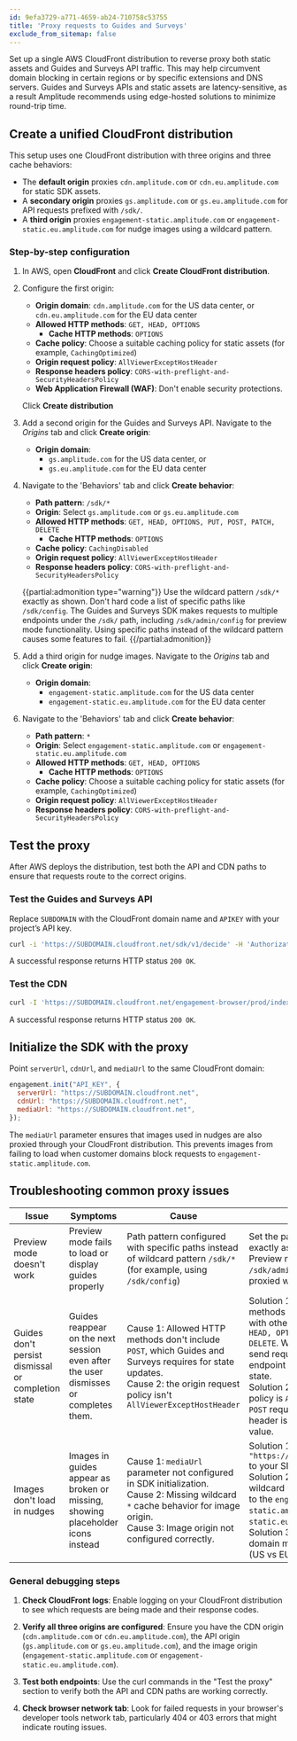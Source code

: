 ```yaml
---
id: 9efa3729-a771-4659-ab24-710758c53755
title: 'Proxy requests to Guides and Surveys'
exclude_from_sitemap: false
---
```


Set up a single AWS CloudFront distribution to reverse proxy both static assets and Guides and Surveys API traffic. This may help circumvent domain blocking in certain regions or by specific extensions and DNS servers. Guides and Surveys APIs and static assets are latency-sensitive, as a result Amplitude recommends using edge-hosted solutions to minimize round-trip time.

## Create a unified CloudFront distribution

This setup uses one CloudFront distribution with three origins and three cache behaviors:

- The **default origin** proxies `cdn.amplitude.com` or `cdn.eu.amplitude.com` for static SDK assets.
- A **secondary origin** proxies `gs.amplitude.com` or `gs.eu.amplitude.com` for API requests prefixed with `/sdk/`.
- A **third origin** proxies `engagement-static.amplitude.com` or `engagement-static.eu.amplitude.com` for nudge images using a wildcard pattern.

### Step-by-step configuration

1. In AWS, open **CloudFront** and click **Create CloudFront distribution**.

2. Configure the first origin:

   - **Origin domain**: `cdn.amplitude.com` for the US data center, or `cdn.eu.amplitude.com` for the EU data center
   - **Allowed HTTP methods**: `GET, HEAD, OPTIONS`
        - **Cache HTTP methods**: `OPTIONS`
   - **Cache policy**: Choose a suitable caching policy for static assets (for example, `CachingOptimized`)
   - **Origin request policy**: `AllViewerExceptHostHeader`
   - **Response headers policy**: `CORS-with-preflight-and-SecurityHeadersPolicy`
   - **Web Application Firewall (WAF)**: Don't enable security protections.

   Click **Create distribution**

3. Add a second origin for the Guides and Surveys API. Navigate to the _Origins_ tab and click **Create origin**:

   - **Origin domain**:
     - `gs.amplitude.com` for the US data center, or
     - `gs.eu.amplitude.com` for the EU data center

4. Navigate to the 'Behaviors' tab and click **Create behavior**:

   - **Path pattern**: `/sdk/*`
   - **Origin**: Select `gs.amplitude.com` or `gs.eu.amplitude.com`
   - **Allowed HTTP methods**: `GET, HEAD, OPTIONS, PUT, POST, PATCH, DELETE`
        - **Cache HTTP methods**: `OPTIONS`
   - **Cache policy**: `CachingDisabled`
   - **Origin request policy**: `AllViewerExceptHostHeader`
   - **Response headers policy**: `CORS-with-preflight-and-SecurityHeadersPolicy`

   {{partial:admonition type="warning"}}
   Use the wildcard pattern `/sdk/*` exactly as shown. Don't hard code a list of specific paths like `/sdk/config`. The Guides and Surveys SDK makes requests to multiple endpoints under the `/sdk/` path, including `/sdk/admin/config` for preview mode functionality. Using specific paths instead of the wildcard pattern causes some features to fail.
   {{/partial:admonition}}

5. Add a third origin for nudge images. Navigate to the _Origins_ tab and click **Create origin**:

   - **Origin domain**:
     - `engagement-static.amplitude.com` for the US data center
     - `engagement-static.eu.amplitude.com` for the EU data center

6. Navigate to the 'Behaviors' tab and click **Create behavior**:

   - **Path pattern**: `*`
   - **Origin**: Select `engagement-static.amplitude.com` or `engagement-static.eu.amplitude.com`
   - **Allowed HTTP methods**: `GET, HEAD, OPTIONS`
     - **Cache HTTP methods**: `OPTIONS`
   - **Cache policy**: Choose a suitable caching policy for static assets (for example, `CachingOptimized`)
   - **Origin request policy**: `AllViewerExceptHostHeader`
   - **Response headers policy**: `CORS-with-preflight-and-SecurityHeadersPolicy`

## Test the proxy

After AWS deploys the distribution, test both the API and CDN paths to ensure that requests route to the correct origins.

### Test the Guides and Surveys API

Replace `SUBDOMAIN` with the CloudFront domain name and `APIKEY` with your project’s API key.

```bash
curl -i 'https://SUBDOMAIN.cloudfront.net/sdk/v1/decide' -H 'Authorization: Api-Key APIKEY'
```

A successful response returns HTTP status `200 OK`.

### Test the CDN

```bash
curl -I 'https://SUBDOMAIN.cloudfront.net/engagement-browser/prod/index.min.js.gz'
```

A successful response returns HTTP status `200 OK`.

## Initialize the SDK with the proxy

Point `serverUrl`, `cdnUrl`, and `mediaUrl` to the same CloudFront domain:

```js
engagement.init("API_KEY", {
  serverUrl: "https://SUBDOMAIN.cloudfront.net",
  cdnUrl: "https://SUBDOMAIN.cloudfront.net",
  mediaUrl: "https://SUBDOMAIN.cloudfront.net",
});
```

The `mediaUrl` parameter ensures that images used in nudges are also proxied through your CloudFront distribution. This prevents images from failing to load when customer domains block requests to `engagement-static.amplitude.com`.

## Troubleshooting common proxy issues

| Issue                                              | Symptoms                                                                             | Cause                                                                                                                                                                                    | Solution                                                                                                                                                                                                                                                                                                                                                                                                                        |
| -------------------------------------------------- | ------------------------------------------------------------------------------------ | ---------------------------------------------------------------------------------------------------------------------------------------------------------------------------------------- | ------------------------------------------------------------------------------------------------------------------------------------------------------------------------------------------------------------------------------------------------------------------------------------------------------------------------------------------------------------------------------------------------------------------------------- |
| Preview mode doesn't work                          | Preview mode fails to load or display guides properly                                | Path pattern configured with specific paths instead of wildcard pattern `/sdk/*` (for example, using `/sdk/config`)                                                                      | Set the path pattern to `/sdk/*` exactly as specified in step 4. Preview mode makes requests to `/sdk/admin/config`, which won't be proxied with specific paths.                                                                                                                                                                                                                                                                |
| Guides don't persist dismissal or completion state | Guides reappear on the next session even after the user dismisses or completes them. | Cause 1: Allowed HTTP methods don't include `POST`, which Guides and Surveys requires for state updates.<br>Cause 2: the origin request policy isn't `AllViewerExceptHostHeader`         | Solution 1: Verify that allowed HTTP methods in step 4 include `POST` along with other required methods: `GET, HEAD, OPTIONS, PUT, POST, PATCH, DELETE`. Without POST, the SDK can't send requests to the `/state` endpoint to update user interaction state.<br>Solution 2: Ensure the origin request policy is `AllViewerExceptHostHeader`. `POST` requests will fail if the host header is overridden with an invalid value. |
| Images don't load in nudges                        | Images in guides appear as broken or missing, showing placeholder icons instead      | Cause 1: `mediaUrl` parameter not configured in SDK initialization.<br>Cause 2: Missing wildcard `*` cache behavior for image origin.<br>Cause 3: Image origin not configured correctly. | Solution 1: Add `mediaUrl: "https://SUBDOMAIN.cloudfront.net"` to your SDK initialization.<br>Solution 2: Ensure you've created a wildcard `*` cache behavior pointing to the `engagement-static.amplitude.com` or `engagement-static.eu.amplitude.com` origin.<br>Solution 3: Verify the image origin domain matches your data center (US vs EU).                                                                              |

### General debugging steps

1. **Check CloudFront logs**: Enable logging on your CloudFront distribution to see which requests are being made and their response codes.

2. **Verify all three origins are configured**: Ensure you have the CDN origin (`cdn.amplitude.com` or `cdn.eu.amplitude.com`), the API origin (`gs.amplitude.com` or `gs.eu.amplitude.com`), and the image origin (`engagement-static.amplitude.com` or `engagement-static.eu.amplitude.com`).

3. **Test both endpoints**: Use the curl commands in the "Test the proxy" section to verify both the API and CDN paths are working correctly.

4. **Check browser network tab**: Look for failed requests in your browser's developer tools network tab, particularly 404 or 403 errors that might indicate routing issues.
